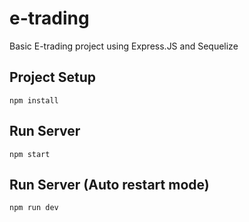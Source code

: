 # e-trading
Basic E-trading project using Express.JS and Sequelize


## Project Setup
    npm install

## Run Server
    npm start

## Run Server (Auto restart mode)
    npm run dev

